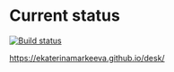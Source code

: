 # Current status

[![Build status](https://ci.appveyor.com/api/projects/status/uxxxshvfsbfxrqqt?svg=true)](https://ci.appveyor.com/project/EkaterinaMarkeeva/desk)

https://ekaterinamarkeeva.github.io/desk/
